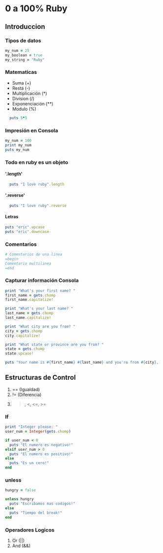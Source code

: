 # 0 a 100% Ruby

## Introduccion
### Tipos de datos

```ruby
my_num = 25
my_boolean = true
my_string = "Ruby"
```

### Matematicas
* Suma (+)
* Resta (-)
* Multiplicación (*)
* Division (/)
* Exponenciación (**)
* Modulo (%)
```ruby
  puts 5*5
```

### Impresión en Consola
```ruby
my_num = 100
print my_num
puts my_num
```

### Todo en ruby es un objeto
#### '.length'
```ruby
  puts "I love ruby".length
```

#### '.reverse'
```ruby
  puts "I love ruby".reverse
```
#### Letras
```ruby
puts "eric".upcase
puts "eric".downcase
```

### Comentarios
```ruby
# Comentarios de una linea
=begin
Comentario multilinea
=end
```

### Capturar información Consola

```ruby
print "What's your first name? "
first_name = gets.chomp
first_name.capitalize!

print "What's your last name? "
last_name = gets.chomp
last_name.capitalize!

print "What city are you from? "
city = gets.chomp
city.capitalize!

print "What state or province are you from? "
state = gets.chomp
state.upcase!

puts "Your name is #{first_name} #{last_name} and you're from #{city}, #{state}!"
```

## Estructuras de Control
1. == (Igualdad)
2. != (Diferencia)
3. >, <, <=, >=

### If
```ruby
print "Integer please: "
user_num = Integer(gets.chomp)

if user_num < 0
  puts "El numero es negativo!"
elsif user_num > 0
  puts "El numero es positivo!"
else
  puts "Es un cero!"
end
```

### unless

```ruby
hungry = false

unless hungry
  puts "Escribamos mas codigos!"
else
  puts "Tiempo del break!"
end
```

### Operadores Logicos
1. Or (||)
2. And (&&)

